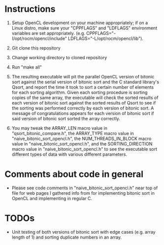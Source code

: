 
# Instructions

1. Setup OpenCL development on your machine appropriately; if on a Linux distro, make sure your
   "CPPFLAGS" and "LDFLAGS" environment variables are set appropriately. (e.g. CPPFLAGS="-I/opt/rocm/opencl/include"
    LDFLAGS="-L/opt/rocm/opencl/lib").

2. Git clone this repository

3. Change working directory to cloned repository

4. Run "make all"

5. The resulting executable will pit the parallel OpenCL version of bitonic sort against the serial version
   of bitonic sort and the C standard library's Qsort, and report the time it took to sort a certain number
   of elements for each sorting algorithm. Given each sorting procedure is sorting copies of the same array,
   the executable will check the sorted results of each version of bitonic sort against the sorted results
   of Qsort to see if the sorting was performed correctly by each version of bitonic sort. A message of
   congratulations appears for each version of bitonic sort if said version of bitonic sort sorted the array
   correctly.

6. You may tweak the ARRAY_LEN macro value in "qsort_bitonic_compare.h", the ARRAY_TYPE macro value in
   "naive_bitonic_sort_opencl.h", the NUM_THREADS_IN_BLOCK macro value in "naive_bitonic_sort_opencl.h",
   and the SORTING_DIRECTION macro value in "naive_bitonic_sort_opencl.h" to see the executable sort
   different types of data with various different parameters.

# Comments about code in general

 - Please see code comments in "naive_bitonic_sort_opencl.h" near top of file for web pages I gathered info
   from for implementing bitonic sort in OpenCL and implementing in regular C.

# TODOs

 - Unit testing of both versions of bitonic sort with edge cases (e.g. array length of 1)
   and sorting duplicate numbers in an array.


